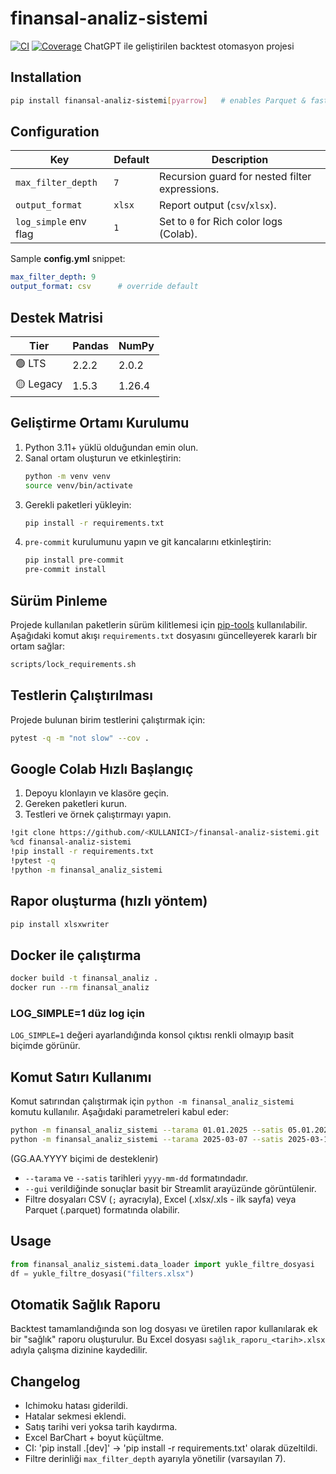 # finansal-analiz-sistemi
[![CI](https://github.com/owner/finansal-analiz-sistemi/actions/workflows/ci.yml/badge.svg)](https://github.com/owner/finansal-analiz-sistemi/actions/workflows/ci.yml)
[![Coverage](https://img.shields.io/badge/coverage-91%25-brightgreen.svg)](https://github.com/owner/finansal-analiz-sistemi/actions/workflows/ci.yml)
ChatGPT ile geliştirilen backtest otomasyon projesi

## Installation
```bash
pip install finansal-analiz-sistemi[pyarrow]   # enables Parquet & fast tests
```

## Configuration

| Key                   | Default | Description                                    |
| --------------------- | ------- | ---------------------------------------------- |
| `max_filter_depth`    | `7`     | Recursion guard for nested filter expressions. |
| `output_format`       | `xlsx`  | Report output (`csv`/`xlsx`).                  |
| `log_simple` env flag | `1`     | Set to `0` for Rich color logs (Colab).        |

Sample **config.yml** snippet:

```yaml
max_filter_depth: 9
output_format: csv      # override default
```


## Destek Matrisi

| Tier | Pandas | NumPy |
|------|--------|-------|
| 🟢 LTS | 2.2.2 | 2.0.2 |
| 🟡 Legacy | 1.5.3 | 1.26.4 |

## Geliştirme Ortamı Kurulumu

1. Python 3.11+ yüklü olduğundan emin olun.
2. Sanal ortam oluşturun ve etkinleştirin:
   ```bash
   python -m venv venv
   source venv/bin/activate
   ```
3. Gerekli paketleri yükleyin:
   ```bash
   pip install -r requirements.txt
   ```
4. `pre-commit` kurulumunu yapın ve git kancalarını etkinleştirin:
   ```bash
   pip install pre-commit
   pre-commit install
   ```

## Sürüm Pinleme

Projede kullanılan paketlerin sürüm kilitlemesi için [pip-tools](https://pypi.org/project/pip-tools/) kullanılabilir. Aşağıdaki komut akışı `requirements.txt` dosyasını güncelleyerek kararlı bir ortam sağlar:

```bash
scripts/lock_requirements.sh
```


## Testlerin Çalıştırılması

Projede bulunan birim testlerini çalıştırmak için:
```bash
pytest -q -m "not slow" --cov .
```

## Google Colab Hızlı Başlangıç

1. Depoyu klonlayın ve klasöre geçin.
2. Gereken paketleri kurun.
3. Testleri ve örnek çalıştırmayı yapın.

```bash
!git clone https://github.com/<KULLANICI>/finansal-analiz-sistemi.git
%cd finansal-analiz-sistemi
!pip install -r requirements.txt
!pytest -q
!python -m finansal_analiz_sistemi
```

## Rapor oluşturma (hızlı yöntem)

```bash
pip install xlsxwriter
```

## Docker ile çalıştırma

```bash
docker build -t finansal_analiz .
docker run --rm finansal_analiz
```

### LOG_SIMPLE=1 düz log için
`LOG_SIMPLE=1` değeri ayarlandığında konsol çıktısı renkli olmayıp basit biçimde görünür.

## Komut Satırı Kullanımı

Komut satırından çalıştırmak için `python -m finansal_analiz_sistemi` komutu kullanılır. Aşağıdaki parametreleri kabul eder:

```bash
python -m finansal_analiz_sistemi --tarama 01.01.2025 --satis 05.01.2025 [--gui]
python -m finansal_analiz_sistemi --tarama 2025-03-07 --satis 2025-03-10
```
(GG.AA.YYYY biçimi de desteklenir)

* `--tarama` ve `--satis` tarihleri `yyyy-mm-dd` formatındadır.
* `--gui` verildiğinde sonuçlar basit bir Streamlit arayüzünde görüntülenir.
* Filtre dosyaları CSV (`;` ayracıyla), Excel (.xlsx/.xls - ilk sayfa) veya Parquet (.parquet) formatında olabilir.

## Usage
```python
from finansal_analiz_sistemi.data_loader import yukle_filtre_dosyasi
df = yukle_filtre_dosyasi("filters.xlsx")
```


## Otomatik Sağlık Raporu
Backtest tamamlandığında son log dosyası ve üretilen rapor kullanılarak ek bir "sağlık" raporu oluşturulur. Bu Excel dosyası `sağlık_raporu_<tarih>.xlsx` adıyla çalışma dizinine kaydedilir.

## Changelog
- Ichimoku hatası giderildi.
- Hatalar sekmesi eklendi.
- Satış tarihi veri yoksa tarih kaydırma.
- Excel BarChart + boyut küçültme.
- CI: 'pip install .[dev]' → 'pip install -r requirements.txt' olarak düzeltildi.
- Filtre derinliği `max_filter_depth` ayarıyla yönetilir (varsayılan 7).
